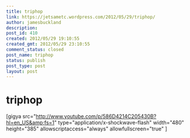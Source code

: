 ```yaml
---
title: triphop
link: https://jetsametc.wordpress.com/2012/05/29/triphop/
author: jamesbuckland
description: 
post_id: 410
created: 2012/05/29 19:10:55
created_gmt: 2012/05/29 23:10:55
comment_status: closed
post_name: triphop
status: publish
post_type: post
layout: post
---
```


# triphop

[gigya src="http://www.youtube.com/p/586D4214C205430B?hl=en_US&amp;fs=1" type="application/x-shockwave-flash" width="480" height="385" allowscriptaccess="always" allowfullscreen="true" ]